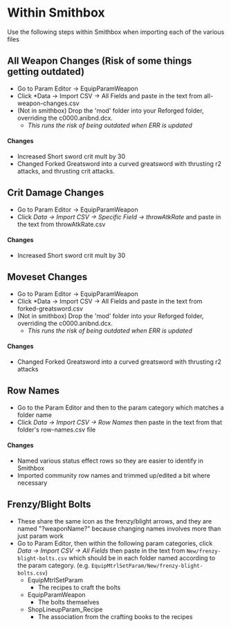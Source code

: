 # Within Smithbox
Use the following steps within Smithbox when importing each of the various files

## All Weapon Changes (Risk of some things getting outdated)
- Go to Param Editor -> EquipParamWeapon
- Click *Data -> Import CSV -> All Fields and paste in the text from all-weapon-changes.csv
- (Not in smithbox) Drop the 'mod' folder into your Reforged folder, overriding the c0000.anibnd.dcx.
  - *This runs the risk of being outdated when ERR is updated*
#### Changes
- Increased Short sword crit mult by 30
- Changed Forked Greatsword into a curved greatsword with thrusting r2 attacks, and thrusting crit attacks.

## Crit Damage Changes
- Go to Param Editor -> EquipParamWeapon
- Click *Data -> Import CSV -> Specific Field -> throwAtkRate* and paste in the text from throwAtkRate.csv
#### Changes
- Increased Short sword crit mult by 30

## Moveset Changes
- Go to Param Editor -> EquipParamWeapon
- Click *Data -> Import CSV -> All Fields and paste in the text from forked-greatsword.csv
- (Not in smithbox) Drop the 'mod' folder into your Reforged folder, overriding the c0000.anibnd.dcx.
  - *This runs the risk of being outdated when ERR is updated*
#### Changes
- Changed Forked Greatsword into a curved greatsword with thrusting r2 attacks

## Row Names
- Go to the Param Editor and then to the param category which matches a folder name
- Click *Data -> Import CSV -> Row Names* then paste in the text from that folder's row-names.csv file
#### Changes
- Named various status effect rows so they are easier to identify in Smithbox
- Imported community row names and trimmed up/edited a bit where necessary

## Frenzy/Blight Bolts
- These share the same icon as the frenzy/blight arrows, and they are named "?weaponName?" because changing names involves more than just param work
- Go to Param Editor, then within the following param categories, click *Data -> Import CSV -> All Fields* then paste in the text from `New/frenzy-blight-bolts.csv` which should be in each folder named according to the param category. (e.g. `EquipMtrlSetParam/New/frenzy-blight-bolts.csv`)
  - EquipMtrlSetParam
    - The recipes to craft the bolts
  - EquipParamWeapon
    - The bolts themselves
  - ShopLineupParam_Recipe
    - The association from the crafting books to the recipes
